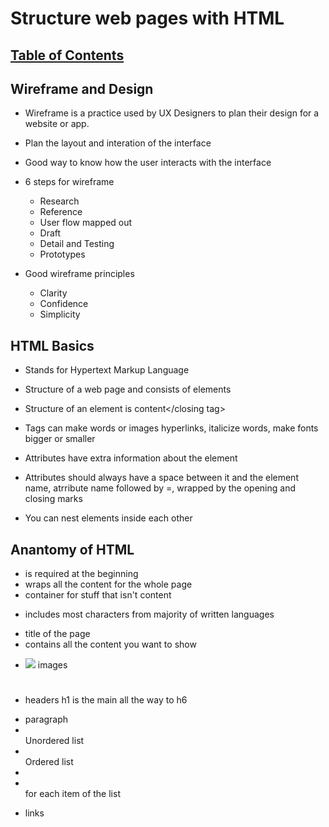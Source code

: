# Structure web pages with HTML

## [Table of Contents](README.md)

## Wireframe and Design

- Wireframe is a practice used by UX Designers to plan their design for a website or app.

- Plan the layout and interation of the interface

- Good way to know how the user interacts with the interface

- 6 steps for wireframe
  - Research
  - Reference
  - User flow mapped out
  - Draft
  - Detail and Testing
  - Prototypes

- Good wireframe principles
  - Clarity
  - Confidence
  - Simplicity

## HTML Basics

- Stands for Hypertext Markup Language

- Structure of a web page and consists of elements

- Structure of an element is <opening tag>content</closing tag>

- Tags can make words or images hyperlinks, italicize words, make fonts bigger or smaller

- Attributes have extra information about the element

- Attributes should always have a space between it and the element name, atrribute name followed by =, wrapped by the opening and    closing marks

- You can nest elements inside each other

## Anantomy of HTML

- <!DOCTYPE html> is required at the beginning

- <html></html> wraps all the content for the whole page

- <head></head> container for stuff that isn't content

- <meta charset="utf-8"> includes most characters from majority of written languages

- <title></title> title of the page

- <body></body> contains all the content you want to show

- <img src="image link"> images

- <h1></h1> headers h1 is the main all the way to h6

- <p></p> paragraph

- <ul></ul> Unordered list

- <ol></ol> Ordered list

- <li></li> for each item of the list

- <a></a> links